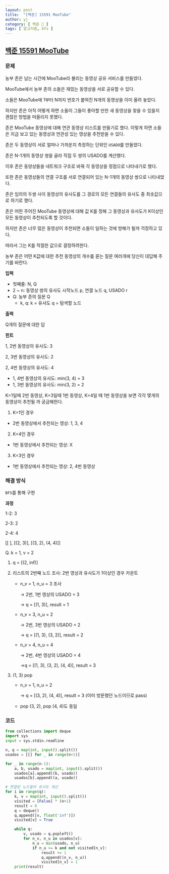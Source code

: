 ```yaml
---
layout: post
title:  "[백준] 15591 MooTube"
author: yj
category: [ 백준 📝 ]
tags: [ 알고리즘, bfs ]
---
```


## [백준 15591 MooTube](https://www.acmicpc.net/problem/15591)

### 문제

농부 존은 남는 시간에 MooTube라 불리는 동영상 공유 서비스를 만들었다.

MooTube에서 농부 존의 소들은 재밌는 동영상을 서로 공유할 수 있다.

소들은 MooTube에 1부터 N까지 번호가 붙여진 N개의 동영상을 이미 올려 놓았다.

하지만 존은 아직 어떻게 하면 소들이 그들이 좋아할 만한 새 동영상을 찾을 수 있을지 괜찮은 방법을 떠올리지 못했다.

존은 MooTube 동영상에 대해 연관 동영상 리스트를 만들기로 했다. 이렇게 하면 소들은 지금 보고 있는 동영상과 연관성 있는 영상을 추천받을 수 있다.

존은 두 동영상이 서로 얼마나 가까운지 측정하는 단위인 `USADO`를 만들었다.

존은 N-1개의 동영상 쌍을 골라 직접 두 쌍의 USADO를 계산했다.

이후 존은 동양상들을 네트워크 구조로 바꿔 각 동영상을 정점으로 나타내기로 했다.

또한 존은 동영상들의 연결 구조를 서로 연결되어 있는 N-1개의 동영상 쌍으로 나타내었다.

존은 임의의 두쌍 사이 동영상의 유사도를 그 경로의 모든 연결들의 유사도 중 최솟값으로 하기로 했다.

존은 어떤 주어진 MooTube 동영상에 대해 값 K를 정해 그 동영상과 유사도가 K이상인 모든 동영상이 추천되도록 할 것이다.

하지만 존은 너무 많은 동영상이 추천되면 소들이 일하는 것에 방해가 될까 걱정하고 있다.

따라서 그는 K를 적절한 값으로 결정하려한다.

농부 존은 어떤 K값에 대한 추천 동영상의 개수를 묻는 질문 여러개에 당신이 대답해 주기를 바란다.

**입력**
- 첫째줄: N, Q
- 2 ~ n: 동영상 쌍의 유사도 시작노드 p, 연결 노드 q, USADO r
- Q: 농부 존의 질문 Q
    - k, q: k = 유사도 q = 탐색할 노드

**출력**

Q개의 질문에 대한 답

**힌트**

1, 2번 동영상의 유사도: 3

2, 3번 동영상의 유사도: 2

2, 4번 동영상의 유사도: 4

- 1, 4번 동영상의 유사도: min(3, 4) = 3
- 1, 3번 동영상의 유사도: min(3, 2) = 2



K=1일때 2번 동영상, K=3일때 1번 동영상, K=4일 때 1번 동영상을 보면 각각 몇개의 동영상이 추천될 까 궁금해한다.

1. K=1인 경우
- 2번 동영상에서 추천되는 영상: 1, 3, 4

2. K=4인 경우
- 1번 동영상에서 추천되는 영상: X

3. K=3인 경우
- 1번 동영상에서 추천되는 영상: 2, 4번 동영상

### 해결 방식

`BFS`를 통해 구현

**과정**

1-2: 3

2-3: 2

2-4: 4

[[ ], [(2, 3)], [(3, 2), (4, 4)]]

Q. k = 1, v = 2

1. q = [(2, inf)]
2. 리스트의 2번째 노드 조사: 2번 영상과 유사도가 1이상인 경우 카운트
    - n_v = 1, n_u = 3 조사
        
        → 2번, 1번 영상의 USADO = 3 
        
        → q = [(1, 3)], result = 1

    - n_v = 3, n_u = 2 
    
        → 2번, 3번 영상의 USADO = 2 
        
        → q = [(1, 3), (3, 2)], result = 2

    - n_v = 4, n_u = 4 

        → 2번, 4번 영상의 USADO = 4 
        
        →q = [(1, 3), (3, 2), (4, 4)], result = 3

3. (1, 3) pop
    - n_v = 1, n_u = 2 

        → q = [(3, 2), (4, 4)], result = 3 (이미 방문했던 노드이므로 pass)
    - pop (3, 2), pop (4, 4)도 동일

### 코드

```python
from collections import deque
import sys
input = sys.stdin.readline

n, q = map(int, input().split())
usados = [[] for _ in range(n+1)]

for _ in range(n-1):
    a, b, usado = map(int, input().split())
    usados[a].append((b, usado))
    usados[b].append((a, usado))

# 연결된 노드들의 유사도 계산
for i in range(q):
    k, v = map(int, input().split())
    visited = [False] * (n+1)
    result = 0
    q = deque()
    q.append([v, float('inf')])
    visited[v] = True

    while q:
        v, usado = q.popleft()
        for n_v, n_u in usados[v]:
            n_u = min(usado, n_u)
            if n_u >= k and not visited[n_v]:
                result += 1
                q.append((n_v, n_u))
                visited[n_v] = 1
    print(result)
```